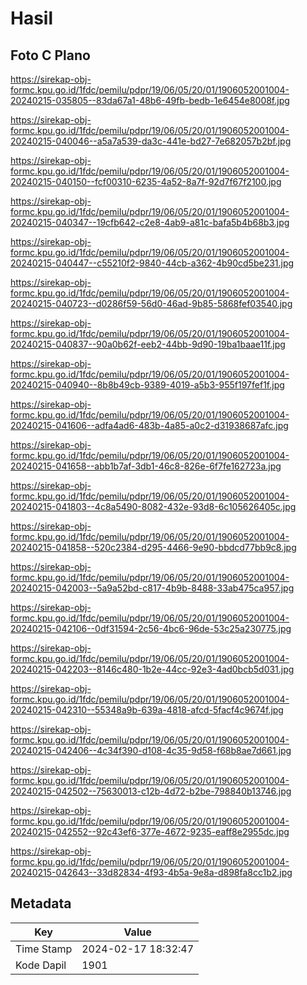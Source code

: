 # Hasil

## Foto C Plano

https://sirekap-obj-formc.kpu.go.id/1fdc/pemilu/pdpr/19/06/05/20/01/1906052001004-20240215-035805--83da67a1-48b6-49fb-bedb-1e6454e8008f.jpg

https://sirekap-obj-formc.kpu.go.id/1fdc/pemilu/pdpr/19/06/05/20/01/1906052001004-20240215-040046--a5a7a539-da3c-441e-bd27-7e682057b2bf.jpg

https://sirekap-obj-formc.kpu.go.id/1fdc/pemilu/pdpr/19/06/05/20/01/1906052001004-20240215-040150--fcf00310-6235-4a52-8a7f-92d7f67f2100.jpg

https://sirekap-obj-formc.kpu.go.id/1fdc/pemilu/pdpr/19/06/05/20/01/1906052001004-20240215-040347--19cfb642-c2e8-4ab9-a81c-bafa5b4b68b3.jpg

https://sirekap-obj-formc.kpu.go.id/1fdc/pemilu/pdpr/19/06/05/20/01/1906052001004-20240215-040447--c55210f2-9840-44cb-a362-4b90cd5be231.jpg

https://sirekap-obj-formc.kpu.go.id/1fdc/pemilu/pdpr/19/06/05/20/01/1906052001004-20240215-040723--d0286f59-56d0-46ad-9b85-5868fef03540.jpg

https://sirekap-obj-formc.kpu.go.id/1fdc/pemilu/pdpr/19/06/05/20/01/1906052001004-20240215-040837--90a0b62f-eeb2-44bb-9d90-19ba1baae11f.jpg

https://sirekap-obj-formc.kpu.go.id/1fdc/pemilu/pdpr/19/06/05/20/01/1906052001004-20240215-040940--8b8b49cb-9389-4019-a5b3-955f197fef1f.jpg

https://sirekap-obj-formc.kpu.go.id/1fdc/pemilu/pdpr/19/06/05/20/01/1906052001004-20240215-041606--adfa4ad6-483b-4a85-a0c2-d31938687afc.jpg

https://sirekap-obj-formc.kpu.go.id/1fdc/pemilu/pdpr/19/06/05/20/01/1906052001004-20240215-041658--abb1b7af-3db1-46c8-826e-6f7fe162723a.jpg

https://sirekap-obj-formc.kpu.go.id/1fdc/pemilu/pdpr/19/06/05/20/01/1906052001004-20240215-041803--4c8a5490-8082-432e-93d8-6c105626405c.jpg

https://sirekap-obj-formc.kpu.go.id/1fdc/pemilu/pdpr/19/06/05/20/01/1906052001004-20240215-041858--520c2384-d295-4466-9e90-bbdcd77bb9c8.jpg

https://sirekap-obj-formc.kpu.go.id/1fdc/pemilu/pdpr/19/06/05/20/01/1906052001004-20240215-042003--5a9a52bd-c817-4b9b-8488-33ab475ca957.jpg

https://sirekap-obj-formc.kpu.go.id/1fdc/pemilu/pdpr/19/06/05/20/01/1906052001004-20240215-042106--0df31594-2c56-4bc6-96de-53c25a230775.jpg

https://sirekap-obj-formc.kpu.go.id/1fdc/pemilu/pdpr/19/06/05/20/01/1906052001004-20240215-042203--8146c480-1b2e-44cc-92e3-4ad0bcb5d031.jpg

https://sirekap-obj-formc.kpu.go.id/1fdc/pemilu/pdpr/19/06/05/20/01/1906052001004-20240215-042310--55348a9b-639a-4818-afcd-5facf4c9674f.jpg

https://sirekap-obj-formc.kpu.go.id/1fdc/pemilu/pdpr/19/06/05/20/01/1906052001004-20240215-042406--4c34f390-d108-4c35-9d58-f68b8ae7d661.jpg

https://sirekap-obj-formc.kpu.go.id/1fdc/pemilu/pdpr/19/06/05/20/01/1906052001004-20240215-042502--75630013-c12b-4d72-b2be-798840b13746.jpg

https://sirekap-obj-formc.kpu.go.id/1fdc/pemilu/pdpr/19/06/05/20/01/1906052001004-20240215-042552--92c43ef6-377e-4672-9235-eaff8e2955dc.jpg

https://sirekap-obj-formc.kpu.go.id/1fdc/pemilu/pdpr/19/06/05/20/01/1906052001004-20240215-042643--33d82834-4f93-4b5a-9e8a-d898fa8cc1b2.jpg


## Metadata

| Key        | Value               |
| ---------- | ------------------- |
| Time Stamp | 2024-02-17 18:32:47 |
| Kode Dapil | 1901                |



